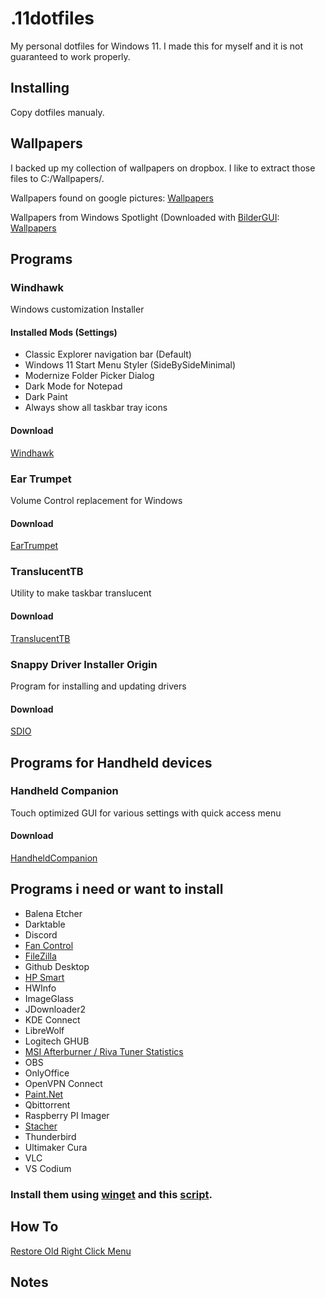 # .11dotfiles
My personal dotfiles for Windows 11. I made this for myself and it is not guaranteed to work properly.

## Installing
Copy dotfiles manualy.

## Wallpapers
I backed up my collection of wallpapers on dropbox. I like to extract those files to C:/Wallpapers/.

Wallpapers found on google pictures:
[Wallpapers](https://www.dropbox.com/sh/jwpk6j30kf27uie/AAD2ql1Lt_4vTmNc93nnOOxoa?dl=1)

Wallpapers from Windows Spotlight (Downloaded with [BilderGUI](https://github.com/NietroMiner00/BilderGui):
[Wallpapers](https://www.dropbox.com/sh/nqb0yj9uv1vibci/AAAAgY7YDVB0RgqSfkMaDqICa?dl=1)

## Programs
### Windhawk
Windows customization Installer

#### Installed Mods (Settings)
- Classic Explorer navigation bar (Default)
- Windows 11 Start Menu Styler (SideBySideMinimal)
- Modernize Folder Picker Dialog
- Dark Mode for Notepad
- Dark Paint
- Always show all taskbar tray icons

#### Download
[Windhawk](https://windhawk.net/)



### Ear Trumpet
Volume Control replacement for Windows

#### Download
[EarTrumpet](https://eartrumpet.app/)



### TranslucentTB
Utility to make taskbar translucent

#### Download
[TranslucentTB](https://translucenttb.com/)



### Snappy Driver Installer Origin
Program for installing and updating drivers

#### Download
[SDIO](https://www.glenn.delahoy.com/snappy-driver-installer-origin)

## Programs for Handheld devices
### Handheld Companion
Touch optimized GUI for various settings with quick access menu

#### Download
[HandheldCompanion](https://github.com/Valkirie/HandheldCompanion/releases)


## Programs i need or want to install
- Balena Etcher
- Darktable
- Discord
- [Fan Control](https://getfancontrol.com/)
- [FileZilla](https://filezilla-project.org/)
- Github Desktop
- [HP Smart](https://apps.microsoft.com/detail/9wzdncrfhwlh?SilentAuth=1&wa=wsignin1.0&hl=en-us&gl=US)
- HWInfo
- ImageGlass
- JDownloader2
- KDE Connect
- LibreWolf
- Logitech GHUB
- [MSI Afterburner / Riva Tuner Statistics](https://us.msi.com/Landing/afterburner/graphics-cards)
- OBS
- OnlyOffice
- OpenVPN Connect
- [Paint.Net](https://www.dotpdn.com/downloads/pdn.html)
- Qbittorrent
- Raspberry PI Imager
- [Stacher](https://stacher.io/)
- Thunderbird
- Ultimaker Cura
- VLC
- VS Codium 

### Install them using [winget](https://winget.run/) and this [script](https://gist.github.com/miraficus/d35d5a4ecb42d9c9ff132c630bab6b97).


## How To
[Restore Old Right Click Menu](https://www.howtogeek.com/759449/how-to-get-full-context-menus-in-windows-11s-file-explorer/)

## Notes
